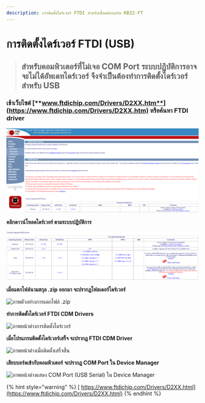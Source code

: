 ```yaml
---
description: การติดตั้งไดร์เวอร์ FTDI สำหรับเชื่อมต่อบอร์ด KB32-FT
---
```


# การติดตั้งไดร์เวอร์ FTDI \(USB\)

> ## สำหรับคอมพิวเตอร์ที่ไม่เจอ COM Port ระบบปฏิบัติการอาจจะไม่ได้อัพเดทไดร์เวอร์ จึงจำเป็นต้องทำการติดตั้งไดร์เวอร์สำหรับ USB

### **เข้าเว็บไซต์** [**www.ftdichip.com/Drivers/D2XX.htm**](https://www.ftdichip.com/Drivers/D2XX.htm) **หรือค้นหา FTDI driver** 

![&#xE20;&#xE32;&#xE1E;&#xE2B;&#xE19;&#xE49;&#xE32;&#xE15;&#xE48;&#xE32;&#xE07;&#xE40;&#xE27;&#xE47;&#xE1A;&#xE44;&#xE0B;&#xE15;&#xE4C;&#xE2A;&#xE33;&#xE2B;&#xE23;&#xE31;&#xE1A;&#xE14;&#xE32;&#xE27;&#xE19;&#xE4C;&#xE42;&#xE2B;&#xE25;&#xE14;&#xE44;&#xE14;&#xE23;&#xE4C;&#xE40;&#xE27;&#xE2D;&#xE23;&#xE4C;](../../.gitbook/assets/image.png)

**คลิกดาวน์โหลดไดร์เวอร์ ตามระบบปฏิบัติการ**

![&#xE20;&#xE32;&#xE1E;&#xE2B;&#xE19;&#xE49;&#xE32;&#xE15;&#xE48;&#xE32;&#xE07;&#xE40;&#xE27;&#xE47;&#xE1A;&#xE44;&#xE0B;&#xE15;&#xE4C;&#xE2A;&#xE33;&#xE2B;&#xE23;&#xE31;&#xE1A;&#xE40;&#xE25;&#xE37;&#xE2D;&#xE01;&#xE23;&#xE30;&#xE1A;&#xE1A;&#xE1B;&#xE0F;&#xE34;&#xE1A;&#xE31;&#xE15;&#xE34;&#xE01;&#xE32;&#xE23;](../../.gitbook/assets/image%20%281%29.png)

**เมื่อแตกไฟล์นามสกุล .zip ออกมา จะปรากฏโฟลเดอร์ไดร์เวอร์**

![&#xE20;&#xE32;&#xE1E;&#xE15;&#xE31;&#xE27;&#xE2D;&#xE22;&#xE48;&#xE32;&#xE07;&#xE01;&#xE32;&#xE23;&#xE41;&#xE15;&#xE01;&#xE44;&#xE1F;&#xE25;&#xE4C; .zip](https://lh4.googleusercontent.com/3FGNVwRdEHIxUcgjEjOQ5AAIvFWFe36B9fkzMSpkkMwUPM3EiDUEb0GGU9xI5gVB5T638hVKeOWUzl8v-aWPsba-Hqhc5e7gdtO2gB_omZIKrKWEMWafMr1x3tENDpyVFdogQlY)

**ทำการติดตั้งไดร์เวอร์ FTDI CDM Drivers**

![&#xE20;&#xE32;&#xE1E;&#xE2B;&#xE19;&#xE49;&#xE32;&#xE15;&#xE48;&#xE32;&#xE07;&#xE01;&#xE32;&#xE23;&#xE15;&#xE34;&#xE14;&#xE15;&#xE31;&#xE49;&#xE07;&#xE44;&#xE14;&#xE23;&#xE4C;&#xE40;&#xE27;&#xE2D;&#xE23;&#xE4C;](https://lh5.googleusercontent.com/N2oSn3ze2D7WUwvDhwVny0oQG9O8ctBtgSnXHQSVeYA5sI8GPjfVshZUkYLMoEONqfAgvzPV1dTZDeu3xri7BffqJcTkKMb9z5i5maRXdWcXDLHzc3OHzkNt0lHqA4cwHIsk4mM)

**เมื่อโปรแกรมติดตั้งไดร์เวอร์เสร็จ จะปรากฏ FTDI CDM Driver**

![&#xE20;&#xE32;&#xE1E;&#xE2B;&#xE19;&#xE49;&#xE32;&#xE15;&#xE48;&#xE32;&#xE07;&#xE40;&#xE21;&#xE37;&#xE48;&#xE2D;&#xE15;&#xE34;&#xE14;&#xE15;&#xE31;&#xE49;&#xE07;&#xE40;&#xE2A;&#xE23;&#xE47;&#xE08;&#xE2A;&#xE34;&#xE49;&#xE19;](https://lh3.googleusercontent.com/fUAsZGsWzezf9DpZaBU9dF2vLg6ClDRt7kVsXw4OJv5b9gLZfaerl3lLAT8VZvRLWJdmShN2KWlf_9qTNPT_VrMH6QZ2j3XbzAMVwcDz4cHVd7bmB4k228sy5tzwz7beJeKPs7I)

**เสียบบอร์ดเข้ากับคอมพิวเตอร์ จะปรากฏ COM Port ใน Device Manager**

![&#xE20;&#xE32;&#xE1E;&#xE2B;&#xE19;&#xE49;&#xE32;&#xE15;&#xE48;&#xE32;&#xE07;&#xE41;&#xE2A;&#xE14;&#xE07; COM Port \(USB Serial\) &#xE43;&#xE19; Device Manager](https://lh4.googleusercontent.com/29ls8om7wsG1TMiI14AnHPSisYQ7Fq2lJ5-kB396sL0N34KDGI6u78-1EuVhVvYy10-Jns_TlaPMq0xBkPFWKfFqGH4HSeRPBcFg31DzT8BVSIZkZ9Q6T5nLpyLZaP_QTbuHuX0)

{% hint style="warning" %}
[ https://www.ftdichip.com/Drivers/D2XX.html](https://www.ftdichip.com/Drivers/D2XX.html)
{% endhint %}

